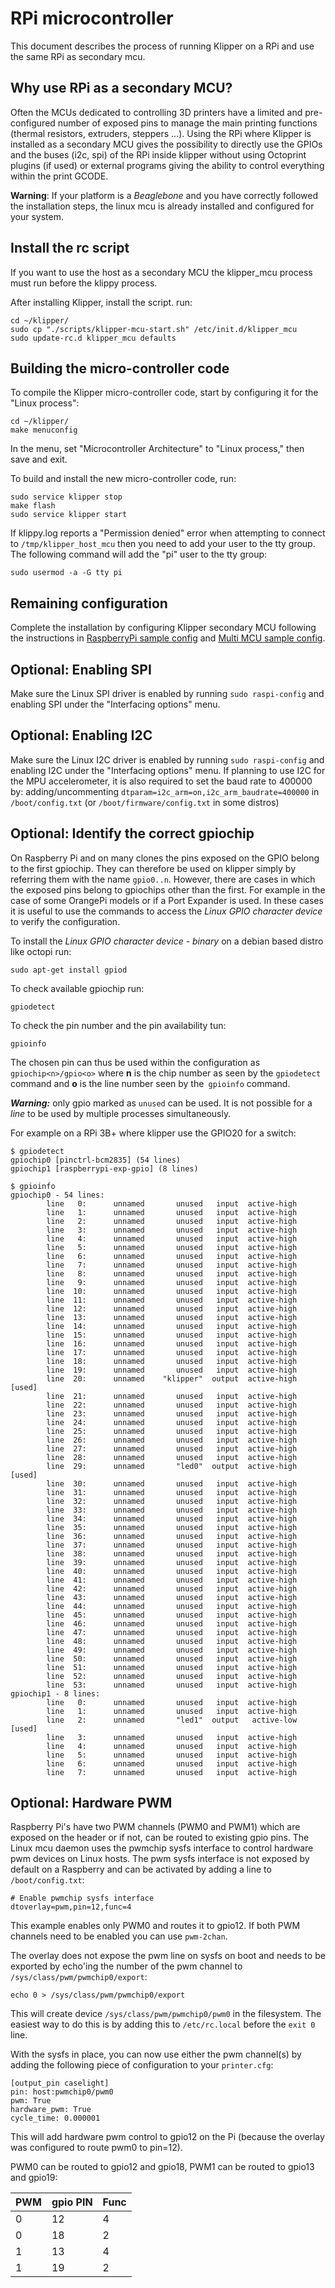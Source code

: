 # RPi microcontroller

This document describes the process of running Klipper on a RPi and
use the same RPi as secondary mcu.

## Why use RPi as a secondary MCU?

Often the MCUs dedicated to controlling 3D printers have a limited and
pre-configured number of exposed pins to manage the main printing
functions (thermal resistors, extruders, steppers ...). Using the RPi
where Klipper is installed as a secondary MCU gives the possibility to
directly use the GPIOs and the buses (i2c, spi) of the RPi inside
klipper without using Octoprint plugins (if used) or external programs
giving the ability to control everything within the print GCODE.

**Warning**: If your platform is a _Beaglebone_ and you have correctly
followed the installation steps, the linux mcu is already installed
and configured for your system.

## Install the rc script

If you want to use the host as a secondary MCU the klipper_mcu process
must run before the klippy process.

After installing Klipper, install the script. run:
```
cd ~/klipper/
sudo cp "./scripts/klipper-mcu-start.sh" /etc/init.d/klipper_mcu
sudo update-rc.d klipper_mcu defaults
```

## Building the micro-controller code

To compile the Klipper micro-controller code, start by configuring it
for the "Linux process":
```
cd ~/klipper/
make menuconfig
```

In the menu, set "Microcontroller Architecture" to "Linux process,"
then save and exit.

To build and install the new micro-controller code, run:
```
sudo service klipper stop
make flash
sudo service klipper start
```

If klippy.log reports a "Permission denied" error when attempting to
connect to `/tmp/klipper_host_mcu` then you need to add your user to
the tty group.  The following command will add the "pi" user to the
tty group:
```
sudo usermod -a -G tty pi
```

## Remaining configuration

Complete the installation by configuring Klipper secondary MCU
following the instructions in
[RaspberryPi sample config](../config/sample-raspberry-pi.cfg) and
[Multi MCU sample config](../config/sample-multi-mcu.cfg).

## Optional: Enabling SPI

Make sure the Linux SPI driver is enabled by running
`sudo raspi-config` and enabling SPI under the "Interfacing options"
menu.

## Optional: Enabling I2C

Make sure the Linux I2C driver is enabled by running
`sudo raspi-config` and enabling I2C under the "Interfacing options"
menu.  If planning to use I2C for the MPU accelerometer, it is also
required to set the baud rate to 400000 by:
adding/uncommenting `dtparam=i2c_arm=on,i2c_arm_baudrate=400000` in
`/boot/config.txt` (or `/boot/firmware/config.txt` in some distros)

## Optional: Identify the correct gpiochip

On Raspberry Pi and on many clones the pins exposed on the GPIO belong
to the first gpiochip. They can therefore be used on klipper simply by
referring them with the name `gpio0..n`. However, there are cases in
which the exposed pins belong to gpiochips other than the first. For
example in the case of some OrangePi models or if a Port Expander is
used. In these cases it is useful to use the commands to access the
_Linux GPIO character device_ to verify the configuration.

To install the _Linux GPIO character device - binary_ on a debian
based distro like octopi run:
```
sudo apt-get install gpiod
```

To check available gpiochip run:
```
gpiodetect
```

To check the pin number and the pin availability tun:
```
gpioinfo
```

The chosen pin can thus be used within the configuration as
`gpiochip<n>/gpio<o>` where **n** is the chip number as seen by the
`gpiodetect` command and **o** is the line number seen by the`
gpioinfo` command.

***Warning:*** only gpio marked as `unused` can be used. It is not
possible for a _line_ to be used by multiple processes simultaneously.

For example on a RPi 3B+ where klipper use the GPIO20 for a switch:
```
$ gpiodetect
gpiochip0 [pinctrl-bcm2835] (54 lines)
gpiochip1 [raspberrypi-exp-gpio] (8 lines)

$ gpioinfo
gpiochip0 - 54 lines:
        line   0:      unnamed       unused   input  active-high
        line   1:      unnamed       unused   input  active-high
        line   2:      unnamed       unused   input  active-high
        line   3:      unnamed       unused   input  active-high
        line   4:      unnamed       unused   input  active-high
        line   5:      unnamed       unused   input  active-high
        line   6:      unnamed       unused   input  active-high
        line   7:      unnamed       unused   input  active-high
        line   8:      unnamed       unused   input  active-high
        line   9:      unnamed       unused   input  active-high
        line  10:      unnamed       unused   input  active-high
        line  11:      unnamed       unused   input  active-high
        line  12:      unnamed       unused   input  active-high
        line  13:      unnamed       unused   input  active-high
        line  14:      unnamed       unused   input  active-high
        line  15:      unnamed       unused   input  active-high
        line  16:      unnamed       unused   input  active-high
        line  17:      unnamed       unused   input  active-high
        line  18:      unnamed       unused   input  active-high
        line  19:      unnamed       unused   input  active-high
        line  20:      unnamed    "klipper"  output  active-high [used]
        line  21:      unnamed       unused   input  active-high
        line  22:      unnamed       unused   input  active-high
        line  23:      unnamed       unused   input  active-high
        line  24:      unnamed       unused   input  active-high
        line  25:      unnamed       unused   input  active-high
        line  26:      unnamed       unused   input  active-high
        line  27:      unnamed       unused   input  active-high
        line  28:      unnamed       unused   input  active-high
        line  29:      unnamed       "led0"  output  active-high [used]
        line  30:      unnamed       unused   input  active-high
        line  31:      unnamed       unused   input  active-high
        line  32:      unnamed       unused   input  active-high
        line  33:      unnamed       unused   input  active-high
        line  34:      unnamed       unused   input  active-high
        line  35:      unnamed       unused   input  active-high
        line  36:      unnamed       unused   input  active-high
        line  37:      unnamed       unused   input  active-high
        line  38:      unnamed       unused   input  active-high
        line  39:      unnamed       unused   input  active-high
        line  40:      unnamed       unused   input  active-high
        line  41:      unnamed       unused   input  active-high
        line  42:      unnamed       unused   input  active-high
        line  43:      unnamed       unused   input  active-high
        line  44:      unnamed       unused   input  active-high
        line  45:      unnamed       unused   input  active-high
        line  46:      unnamed       unused   input  active-high
        line  47:      unnamed       unused   input  active-high
        line  48:      unnamed       unused   input  active-high
        line  49:      unnamed       unused   input  active-high
        line  50:      unnamed       unused   input  active-high
        line  51:      unnamed       unused   input  active-high
        line  52:      unnamed       unused   input  active-high
        line  53:      unnamed       unused   input  active-high
gpiochip1 - 8 lines:
        line   0:      unnamed       unused   input  active-high
        line   1:      unnamed       unused   input  active-high
        line   2:      unnamed       "led1"  output   active-low [used]
        line   3:      unnamed       unused   input  active-high
        line   4:      unnamed       unused   input  active-high
        line   5:      unnamed       unused   input  active-high
        line   6:      unnamed       unused   input  active-high
        line   7:      unnamed       unused   input  active-high
```

## Optional: Hardware PWM

Raspberry Pi's have two PWM channels (PWM0 and PWM1) which are exposed
on the header or if not, can be routed to existing gpio pins.  The
Linux mcu daemon uses the pwmchip sysfs interface to control hardware
pwm devices on Linux hosts.  The pwm sysfs interface is not exposed by
default on a Raspberry and can be activated by adding a line to
`/boot/config.txt`:
```
# Enable pwmchip sysfs interface
dtoverlay=pwm,pin=12,func=4
```
This example enables only PWM0 and routes it to gpio12. If both PWM
channels need to be enabled you can use `pwm-2chan`.

The overlay does not expose the pwm line on sysfs on boot and needs to
be exported by echo'ing the number of the pwm channel to
`/sys/class/pwm/pwmchip0/export`:
```
echo 0 > /sys/class/pwm/pwmchip0/export
```

This will create device `/sys/class/pwm/pwmchip0/pwm0` in the
filesystem. The easiest way to do this is by adding this to
`/etc/rc.local` before the `exit 0` line.

With the sysfs in place, you can now use either the pwm channel(s) by
adding the following piece of configuration to your `printer.cfg`:
```
[output_pin caselight]
pin: host:pwmchip0/pwm0
pwm: True
hardware_pwm: True
cycle_time: 0.000001
```
This will add hardware pwm control to gpio12 on the Pi (because the
overlay was configured to route pwm0 to pin=12).

PWM0 can be routed to gpio12 and gpio18, PWM1 can be routed to gpio13
and gpio19:

| PWM | gpio PIN | Func |
| --- | -------- | ---- |
|   0 |       12 |    4 |
|   0 |       18 |    2 |
|   1 |       13 |    4 |
|   1 |       19 |    2 |
